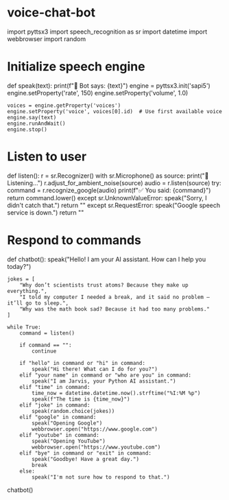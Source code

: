 # voice-chat-bot
import pyttsx3
import speech_recognition as sr
import datetime
import webbrowser
import random

# Initialize speech engine
def speak(text):
    print(f"🤖 Bot says: {text}")
    engine = pyttsx3.init('sapi5')
    engine.setProperty('rate', 150)
    engine.setProperty('volume', 1.0)

    voices = engine.getProperty('voices')
    engine.setProperty('voice', voices[0].id)  # Use first available voice
    engine.say(text)
    engine.runAndWait()
    engine.stop()

# Listen to user
def listen():
    r = sr.Recognizer()
    with sr.Microphone() as source:
        print("🎤 Listening...")
        r.adjust_for_ambient_noise(source)
        audio = r.listen(source)
    try:
        command = r.recognize_google(audio)
        print(f"✅ You said: {command}")
        return command.lower()
    except sr.UnknownValueError:
        speak("Sorry, I didn't catch that.")
        return ""
    except sr.RequestError:
        speak("Google speech service is down.")
        return ""

# Respond to commands
def chatbot():
    speak("Hello! I am your AI assistant. How can I help you today?")

    jokes = [
        "Why don’t scientists trust atoms? Because they make up everything.",
        "I told my computer I needed a break, and it said no problem — it’ll go to sleep.",
        "Why was the math book sad? Because it had too many problems."
    ]

    while True:
        command = listen()

        if command == "":
            continue

        if "hello" in command or "hi" in command:
            speak("Hi there! What can I do for you?")
        elif "your name" in command or "who are you" in command:
            speak("I am Jarvis, your Python AI assistant.")
        elif "time" in command:
            time_now = datetime.datetime.now().strftime("%I:%M %p")
            speak(f"The time is {time_now}")
        elif "joke" in command:
            speak(random.choice(jokes))
        elif "google" in command:
            speak("Opening Google")
            webbrowser.open("https://www.google.com")
        elif "youtube" in command:
            speak("Opening YouTube")
            webbrowser.open("https://www.youtube.com")
        elif "bye" in command or "exit" in command:
            speak("Goodbye! Have a great day.")
            break
        else:
            speak("I'm not sure how to respond to that.")

chatbot()
